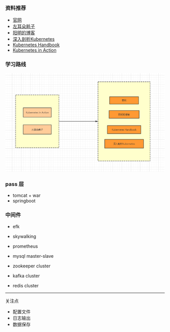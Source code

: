 ### 资料推荐

* [官网](https://kubernetes.io/)
* [左耳朵耗子](https://time.geekbang.org/column/article/11665)
* [阳明的博客](https://www.qikqiak.com/)
* [深入剖析Kubernetes](https://time.geekbang.org/column/intro/116)
* [Kubernetes Handbook](https://jimmysong.io/kubernetes-handbook/)
* [Kubernetes in Action](https://book.douban.com/subject/30418855/)

### 学习路线

![](/pic/kuber-learn.png)

### pass 层

* tomcat + war
* springboot

### 中间件

* efk
* skywalking
* prometheus
    
* mysql master-slave
* zookeeper cluster
* kafka cluster
* redis cluster

---

关注点

* 配置文件
* 日志输出
* 数据保存
